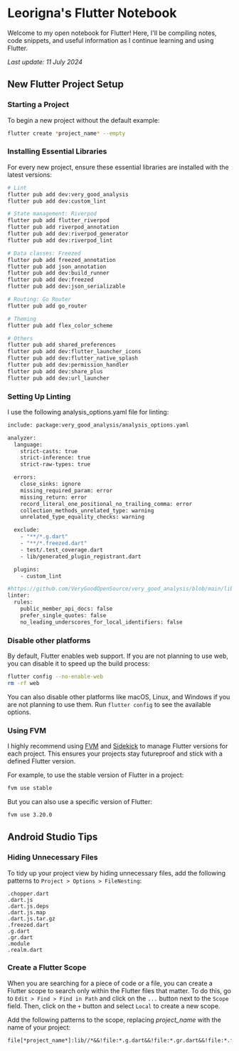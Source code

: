 # Leorigna's Flutter Notebook

Welcome to my open notebook for Flutter! Here, I'll be compiling notes, code snippets, and useful information as I continue learning and using Flutter.

*Last update: 11 July 2024*

## New Flutter Project Setup

### Starting a Project

To begin a new project without the default example:

```bash
flutter create *project_name* --empty
```

### Installing Essential Libraries

For every new project, ensure these essential libraries are installed with the latest versions:

```bash
# Lint
flutter pub add dev:very_good_analysis
flutter pub add dev:custom_lint

# State management: Riverpod
flutter pub add flutter_riverpod
flutter pub add riverpod_annotation
flutter pub add dev:riverpod_generator
flutter pub add dev:riverpod_lint

# Data classes: Freezed
flutter pub add freezed_annotation
flutter pub add json_annotation
flutter pub add dev:build_runner
flutter pub add dev:freezed
flutter pub add dev:json_serializable

# Routing: Go Router
flutter pub add go_router

# Theming
flutter pub add flex_color_scheme

# Others
flutter pub add shared_preferences
flutter pub add dev:flutter_launcher_icons
flutter pub add dev:flutter_native_splash
flutter pub add dev:permission_handler
flutter pub add dev:share_plus
flutter pub add dev:url_launcher
```

### Setting Up Linting
I use the following analysis_options.yaml file for linting:

```bash
include: package:very_good_analysis/analysis_options.yaml

analyzer:
  language:
    strict-casts: true
    strict-inference: true
    strict-raw-types: true

  errors:
    close_sinks: ignore
    missing_required_param: error
    missing_return: error
    record_literal_one_positional_no_trailing_comma: error
    collection_methods_unrelated_type: warning
    unrelated_type_equality_checks: warning

  exclude:
    - "**/*.g.dart"
    - "**/*.freezed.dart"
    - test/.test_coverage.dart
    - lib/generated_plugin_registrant.dart

  plugins:
    - custom_lint

#https://github.com/VeryGoodOpenSource/very_good_analysis/blob/main/lib/analysis_options.5.1.0.yaml
linter:
  rules:
    public_member_api_docs: false
    prefer_single_quotes: false
    no_leading_underscores_for_local_identifiers: false
```

### Disable other platforms

By default, Flutter enables web support. If you are not planning to use web, you can disable it to speed up the build process:
```bash
flutter config --no-enable-web
rm -rf web
```

You can also disable other platforms like macOS, Linux, and Windows if you are not planning to use them.
Run `flutter config` to see the available options.

### Using FVM

I highly recommend using [FVM](https://fvm.app/) and [Sidekick](https://github.com/fluttertools/sidekick) to manage Flutter versions for each project. This ensures your projects stay futureproof and stick with a defined Flutter version.

For example, to use the stable version of Flutter in a project:
```bash
fvm use stable
```

But you can also use a specific version of Flutter:
```bash
fvm use 3.20.0
```

## Android Studio Tips

### Hiding Unnecessary Files

To tidy up your project view by hiding unnecessary files, add the following patterns to `Project > Options > FileNesting`:

```
.chopper.dart
.dart.js
.dart.js.deps
.dart.js.map
.dart.js.tar.gz
.freezed.dart
.g.dart
.gr.dart
.module
.realm.dart
```

### Create a Flutter Scope
When you are searching for a piece of code or a file, you can create a Flutter scope to search only within the Flutter files that matter. To do this, go to `Edit > Find > Find in Path` and click on the `...` button next to the `Scope` field. Then, click on the `+` button and select `Local` to create a new scope. 

Add the following patterns to the scope, replacing *project_name* with the name of your project:

```
file[*project_name*]:lib//*&&!file:*.g.dart&&!file:*.gr.dart&&!file:*.freezed.dart 
```
